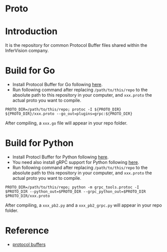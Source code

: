 # Proto

# Introduction

It is the repository for common Protocol Buffer files shared within the InferVision company.

# Build for Go

- Install Protocol Buffer for Go following [here](https://github.com/golang/protobuf#installation).
- Run following command after replacing `/path/to/this/repo` to the absolute path to this repository in your computer, and `xxx.proto` the actual proto you want to compile.

```
PROTO_DIR=/path/to/this/repo; protoc -I ${PROTO_DIR} ${PROTO_DIR}/xxx.proto --go_out=plugins=grpc:${PROTO_DIR}
```

After compiling, a `xxx.go` file will appear in your repo folder.

# Build for Python

- Install Protocl Buffer for Python following [here](https://github.com/google/protobuf/tree/master/python#installation).
- You need also install gRPC support for Python following [here](https://grpc.io/docs/quickstart/python.html).
- Run following command after replacing `/path/to/this/repo` to the absolute path to this repository in your computer, and `xxx.proto` the actual proto you want to compile.

```
PROTO_DIR=/path/to/this/repo; python -m grpc_tools.protoc -I $PROTO_DIR --python_out=$PROTO_DIR --grpc_python_out=$PROTO_DIR $PROTO_DIR/xxx.proto
```

After compiling, a `xxx_pb2.py` and a `xxx_pb2_grpc.py` will appear in your repo folder.

# Reference
- [protocol buffers](https://developers.google.com/protocol-buffers)
